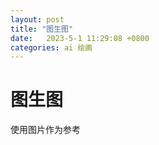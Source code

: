 ```yaml
---
layout: post
title: "图生图"  
date:   2023-5-1 11:29:08 +0800
categories: ai 绘画
---
```


# 图生图

使用图片作为参考

